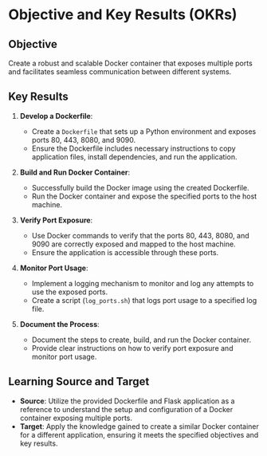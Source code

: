 # Objective and Key Results (OKRs)

## Objective
Create a robust and scalable Docker container that exposes multiple ports and facilitates seamless communication between different systems.

## Key Results
1. **Develop a Dockerfile**:
    - Create a `Dockerfile` that sets up a Python environment and exposes ports 80, 443, 8080, and 9090.
    - Ensure the Dockerfile includes necessary instructions to copy application files, install dependencies, and run the application.

2. **Build and Run Docker Container**:
    - Successfully build the Docker image using the created Dockerfile.
    - Run the Docker container and expose the specified ports to the host machine.

3. **Verify Port Exposure**:
    - Use Docker commands to verify that the ports 80, 443, 8080, and 9090 are correctly exposed and mapped to the host machine.
    - Ensure the application is accessible through these ports.

4. **Monitor Port Usage**:
    - Implement a logging mechanism to monitor and log any attempts to use the exposed ports.
    - Create a script (`log_ports.sh`) that logs port usage to a specified log file.

5. **Document the Process**:
    - Document the steps to create, build, and run the Docker container.
    - Provide clear instructions on how to verify port exposure and monitor port usage.

## Learning Source and Target
- **Source**: Utilize the provided Dockerfile and Flask application as a reference to understand the setup and configuration of a Docker container exposing multiple ports.
- **Target**: Apply the knowledge gained to create a similar Docker container for a different application, ensuring it meets the specified objectives and key results.
